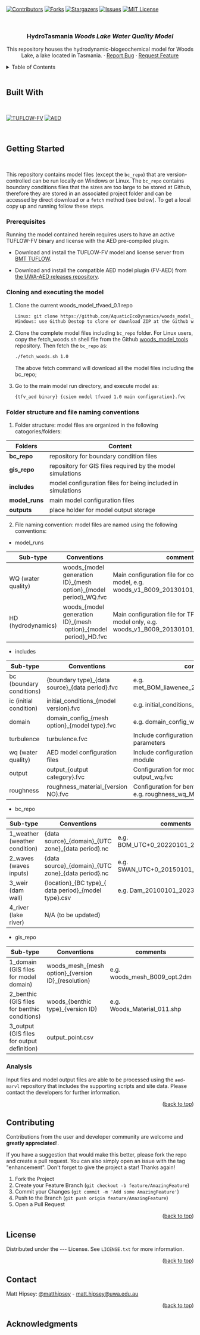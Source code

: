 <a name="readme-top"></a>

<!--
Readme for the tfvaed_0.1 Woods Lake model
-->

<!-- PROJECT SHIELDS -->

[![Contributors][contributors-shield]][contributors-url]
[![Forks][forks-shield]][forks-url]
[![Stargazers][stars-shield]][stars-url]
[![Issues][issues-shield]][issues-url]
[![MIT License][license-shield]][license-url]

<!-- PROJECT LOGO -->
<br />
<div align="center">

<!--
  <a href="https://github.com/AquaticEcoDynamics/woods_model_tfvaed_0.1">
    <img src="images/logo.png" alt="Logo" width="80" height="80">
  </a>
-->

<h3 align="center">HydroTasmania <em>Woods Lake Water Quality Model</em></h3>

  <p align="center">
    This repository houses the hydrodynamic-biogeochemical model for Woods Lake, a lake located in Tasmania.
    ·
    <a href="https://github.com/AquaticEcoDynamics/woods_model_tfvaed_0.1/issues">Report Bug</a>
    ·
    <a href="https://github.com/AquaticEcoDynamics/woods_model_tfvaed_0.1/issues">Request Feature</a>
  </p>
</div>

<!-- TABLE OF CONTENTS -->
<details>
  <summary>Table of Contents</summary>
  <ol>
    <li>
      <a href="#about-the-project">About The Project</a>
      <ul>
        <li><a href="#built-with">Built With</a></li>
      </ul>
    </li>
    <li>
      <a href="#getting-started">Getting Started</a>
      <ul>
        <li><a href="#prerequisites">Prerequisites</a></li>
        <li><a href="#installation">Installation</a></li>
      </ul>
    </li>
    <li><a href="#usage">Usage</a></li>
    <li><a href="#roadmap">Roadmap</a></li>
    <li><a href="#contributing">Contributing</a></li>
    <li><a href="#license">License</a></li>
    <li><a href="#contact">Contact</a></li>
    <li><a href="#acknowledgments">Acknowledgments</a></li>
  </ol>
</details>

<br>

## Built With

<br>

[![TUFLOW-FV](https://img.shields.io/badge/TUFLOW--FV-2023.0.0-yellow)](https://tuflow.com/products/tuflow-fv/)
[![AED](https://img.shields.io/badge/AED-2.2.4-brightgreen)](https://aquatic.science.uwa.edu.au/research/models/AED/quickstart.html)

<!--
* [![Next][Next.js]][Next-url]
* [![React][React.js]][React-url]
* [![Vue][Vue.js]][Vue-url]
* [![Angular][Angular.io]][Angular-url]
* [![Svelte][Svelte.dev]][Svelte-url]
* [![Laravel][Laravel.com]][Laravel-url]
* [![Bootstrap][Bootstrap.com]][Bootstrap-url]
* [![JQuery][JQuery.com]][JQuery-url]

<p align="right">(<a href="#readme-top">back to top</a>)</p>
-->
<br>

<!-- GETTING STARTED -->

## Getting Started

<br>

This repository contains model files (except the `bc_repo`) that are version-controlled can be run locally on Windows or Linux. The `bc_repo` contains boundary conditions files that the sizes are too large to be stored at Github, 
therefore they are stored in an associated project folder and can be accessed by direct download or a `fetch` method (see below). To get a local copy up and running follow these steps.

### Prerequisites

Running the model contained herein requires users to have an active TUFLOW-FV binary and license with the AED pre-compiled plugin.

- Download and install the TUFLOW-FV model and license server from [BMT TUFLOW](https://www.tuflow.com/products/tuflow-fv/).

- Download and install the compatible AED model plugin (FV-AED) from [the UWA-AED releases repository](https://github.com/AquaticEcoDynamics/releases).

### Cloning and executing the model

1. Clone the current woods_model_tfvaed_0.1 repo
   ```sh
   Linux: git clone https://github.com/AquaticEcoDynamics/woods_model_tfvaed_0.1.git
   Windows: use Github Destop to clone or download ZIP at the Github website
   ```
2. Clone the complete model files including `bc_repo` folder. For Linux users, copy the fetch_woods.sh shell file from the Github [woods_model_tools](https://github.com/AquaticEcoDynamics/woods_model_tools/blob/main/fetch/fetch_woods.sh) repository. Then fetch the `bc_repo` as:
   ```sh
   ./fetch_woods.sh 1.0
   ```
   The above fetch command will download all the model files including the bc_repo;
   
3. Go to the main model run directory, and execute model as:
   ```sh
   {tfv_aed binary} {csiem model tfvaed 1.0 main configuration}.fvc
   ```

### Folder structure and file naming conventions

1. Folder structure: model files are organized in the following catogories/folders:

| Folders        | Content                                                     |
| -------------- | ----------------------------------------------------------- |
| **bc_repo**    | repository for boundary condition files                     |
| **gis_repo**   | repository for GIS files required by the model simulations  |
| **includes**   | model configuration files for being included in simulations |
| **model_runs** | main model configuration files                              |
| **outputs**    | place holder for model output storage                       |

2. File naming convention: model files are named using the following conventions:

- model_runs

| Sub-type                | Conventions                                                            | comments                                                                                                                                                                                          |
| ----------------------- | ---------------------------------------------------------------------- | ------------------------------------------------------------------------------------------------------------------------------------------------------------------------------------------------- |
| WQ (water quality)      | woods\_{model generation ID}\_{mesh option}\_{model period}\_WQ.fvc    | Main configuration file for coupled TFV-AED model, e.g. woods_v1_B009_20130101_20131231_WQ.fvc                                                                                                    |
| HD (hydrodynamics)      | woods\_{model generation ID}\_{mesh  option}\_{model  period}\_HD.fvc  | Main configuration file for TFV hydrodynamic model only, e.g. woods_v1_B009_20130101_20131231_HD.fvc                                                                                              |

- includes

| Sub-type                 | Conventions                                       | comments                                                                         |
| ------------------------ | ------------------------------------------------- | -------------------------------------------------------------------------------- |
| bc (boundary conditions) | {boundary type}\_{data source}\_{data period}.fvc | e.g. met_BOM_liawenee_20130101_20131231.fvc                                      |
| ic (initial condition)   | initial_conditions\_{model version}.fvc           | e.g. initial_conditions_wq.fvc                                                   |
| domain                   | domain_config\_{mesh option}\_{model type}.fvc    | e.g. domain_config_woods_mesh.fvc                                                |
| turbulence               | turbulence.fvc                                    | Include configuration for turbulence parameters                                  |
| wq (water quality)       | AED model configuration files                     | Include configuration for AED water quality module                               |
| output                   | output\_{output category}.fvc                     | Configuration for model outputs, e.g. output_wq.fvc                              |
| roughness                | roughness_material\_{version NO}.fvc              | Configuration for benthic roughness settings, e.g. roughness_wq_Material_011.fvc |

- bc_repo

| Sub-type                                 | Conventions                                                                                              | comments                                                                             |
| ---------------------------------------- | -------------------------------------------------------------------------------------------------------- | ------------------------------------------------------------------------------------ |
| 1_weather (weather condition)            | {data source}\_{domain}\_{UTC zone}\_{data period}.nc                                                    | e.g. BOM_UTC+0_20220101_20230101.nc                                              |
| 2_waves (waves inputs)                   | {data source}\_{domain}\_{UTC zone}\_{data period}.nc                                                    | e.g. SWAN_UTC+0_20150101_20151231.nc                                            |
| 3_weir (dam wall)                       | {location}\_{BC type}\_{ data period}\_{model type}.csv                                                  | e.g.  Dam_20100101_20230101_wq.csv                                             |
| 4_river (lake river)                     | N/A (to be updated)                                                                                      |                                                                                      |

- gis_repo

| Sub-type                                         | Conventions                                         | comments                             |
| ------------------------------------------------ | --------------------------------------------------- | ------------------------------------ |
| 1_domain (GIS files for model domain)            | woods\_mesh\_{mesh option}\_{version ID}\_{resolution} | e.g. woods_mesh_B009_opt.2dm         |
| 2_benthic (GIS files for benthic conditions)     | woods\_{benthic type}\_{version ID}                   | e.g. Woods_Material_011.shp |
| 3_output (GIS files for output definition)       | output_point.csv                                |                                      |

### Analysis

Input files and model output files are able to be processed using the `aed-marvl` repository that includes the supporting scripts and site data. Please contact the developers for further information.

<p align="right">(<a href="#readme-top">back to top</a>)</p>



<!-- CONTRIBUTING -->

## Contributing

Contributions from the user and developer community are welcome and **greatly appreciated**!.

If you have a suggestion that would make this better, please fork the repo and create a pull request. You can also simply open an issue with the tag "enhancement".
Don't forget to give the project a star! Thanks again!

1. Fork the Project
2. Create your Feature Branch (`git checkout -b feature/AmazingFeature`)
3. Commit your Changes (`git commit -m 'Add some AmazingFeature'`)
4. Push to the Branch (`git push origin feature/AmazingFeature`)
5. Open a Pull Request

<p align="right">(<a href="#readme-top">back to top</a>)</p>

<!-- LICENSE -->

## License

Distributed under the --- License. See `LICENSE.txt` for more information.

<p align="right">(<a href="#readme-top">back to top</a>)</p>

<!-- CONTACT -->

## Contact

Matt Hipsey: [@matthipsey](https://twitter.com/matthipsey) - matt.hipsey@uwa.edu.au


<p align="right">(<a href="#readme-top">back to top</a>)</p>

<!-- ACKNOWLEDGMENTS -->

## Acknowledgments

<!-- MARKDOWN LINKS & IMAGES -->
<!-- https://www.markdownguide.org/basic-syntax/#reference-style-links -->

[contributors-shield]: https://img.shields.io/github/contributors/AquaticEcoDynamics/csiem_model_tfvaed_1.0.svg?style=for-the-badge
[contributors-url]: https://github.com/AquaticEcoDynamics/csiem_model_tfvaed_1.0/graphs/contributors
[forks-shield]: https://img.shields.io/github/forks/AquaticEcoDynamics/csiem_model_tfvaed_1.0.svg?style=for-the-badge
[forks-url]: https://github.com/AquaticEcoDynamics/csiem_model_tfvaed_1.0/network/members
[stars-shield]: https://img.shields.io/github/stars/AquaticEcoDynamics/csiem_model_tfvaed_1.0.svg?style=for-the-badge
[stars-url]: https://github.com/AquaticEcoDynamics/csiem_model_tfvaed_1.0/stargazers
[issues-shield]: https://img.shields.io/github/issues/AquaticEcoDynamics/csiem_model_tfvaed_1.0.svg?style=for-the-badge
[issues-url]: https://github.com/AquaticEcoDynamics/csiem_model_tfvaed_1.0/issues
[license-shield]: https://img.shields.io/github/license/AquaticEcoDynamics/csiem_model_tfvaed_1.0.svg?style=for-the-badge
[license-url]: https://github.com/AquaticEcoDynamics/csiem_model_tfvaed_1.0/blob/master/LICENSE.txt
[linkedin-shield]: https://img.shields.io/badge/-LinkedIn-black.svg?style=for-the-badge&logo=linkedin&colorB=555
[linkedin-url]: https://linkedin.com/in/linkedin_username
[product-screenshot]: images/screenshot.png
[Next.js]: https://img.shields.io/badge/next.js-000000?style=for-the-badge&logo=nextdotjs&logoColor=white
[Next-url]: https://nextjs.org/
[React.js]: https://img.shields.io/badge/React-20232A?style=for-the-badge&logo=react&logoColor=61DAFB
[React-url]: https://reactjs.org/
[Vue.js]: https://img.shields.io/badge/Vue.js-35495E?style=for-the-badge&logo=vuedotjs&logoColor=4FC08D
[Vue-url]: https://vuejs.org/
[Angular.io]: https://img.shields.io/badge/Angular-DD0031?style=for-the-badge&logo=angular&logoColor=white
[Angular-url]: https://angular.io/
[Svelte.dev]: https://img.shields.io/badge/Svelte-4A4A55?style=for-the-badge&logo=svelte&logoColor=FF3E00
[Svelte-url]: https://svelte.dev/
[Laravel.com]: https://img.shields.io/badge/Laravel-FF2D20?style=for-the-badge&logo=laravel&logoColor=white
[Laravel-url]: https://laravel.com
[Bootstrap.com]: https://img.shields.io/badge/Bootstrap-563D7C?style=for-the-badge&logo=bootstrap&logoColor=white
[Bootstrap-url]: https://getbootstrap.com
[JQuery.com]: https://img.shields.io/badge/jQuery-0769AD?style=for-the-badge&logo=jquery&logoColor=white
[JQuery-url]: https://jquery.com
